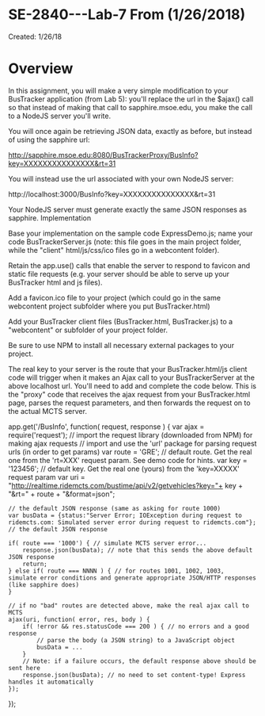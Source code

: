 # SE-2840---Lab-7 From (1/26/2018)
Created: 1/26/18

# Overview

In this assignment, you will make a very simple modification to your BusTracker application (from Lab 5): you'll replace the url in the $ajax() call  so that instead of making that call to sapphire.msoe.edu, you make the call to a NodeJS server you'll write.

You will once again be retrieving JSON data, exactly as before, but instead of using the sapphire url:

http://sapphire.msoe.edu:8080/BusTrackerProxy/BusInfo?key=XXXXXXXXXXXXXXX&rt=31

You will instead use the url associated with your own NodeJS server:

http://localhost:3000/BusInfo?key=XXXXXXXXXXXXXXX&rt=31

Your NodeJS server must generate exactly the same JSON responses as sapphire.
Implementation

Base your implementation on the sample code ExpressDemo.js; name your code BusTrackerServer.js (note: this file goes in the main project folder, while the "client" html/js/css/ico files go in a webcontent folder).

Retain the app.use() calls that enable the server to respond to favicon and static file requests (e.g. your server should be able to serve up your BusTracker html and js files).

Add a favicon.ico file to your project (which could go in the same webcontent project subfolder where you put BusTracker.html)

Add your BusTracker client files (BusTracker.html, BusTracker.js) to a "webcontent" or subfolder of your project folder.

Be sure to use NPM to install all necessary external packages to your project.

The real key to your server is the route that your BusTracker.html/js client code will trigger when it makes an Ajax call to your BusTrackerServer at the above localhost url. You'll need to add and complete the code below. This is the "proxy" code that receives the ajax request from your BusTracker.html page, parses the request parameters, and then forwards the request on to the actual MCTS server.

app.get('/BusInfo', function( request, response ) {
    var ajax = require('request'); // import the request library (downloaded from NPM) for making ajax requests
    // import and use the 'url' package for parsing request urls (in order to get params)
    var route = 'GRE'; // default route. Get the real one from the 'rt=XXX' request param. See demo code for hints.
    var key = '123456'; // default key. Get the real one (yours) from the 'key=XXXXX' request param
    var uri = "http://realtime.ridemcts.com/bustime/api/v2/getvehicles?key="+ key + "&rt=" + route + "&format=json";

    // the default JSON response (same as asking for route 1000)
    var busData = {status:"Server Error; IOException during request to ridemcts.com: Simulated server error during request to ridemcts.com"}; // the default JSON response

    if( route === '1000') { // simulate MCTS server error...
        response.json(busData); // note that this sends the above default JSON response
        return;
    } else if( route === NNNN ) { // for routes 1001, 1002, 1003,  simulate error conditions and generate appropriate JSON/HTTP responses (like sapphire does)
    }
    
    // if no "bad" routes are detected above, make the real ajax call to MCTS
    ajax(uri, function( error, res, body ) {
        if( !error && res.statusCode === 200 ) { // no errors and a good response
            // parse the body (a JSON string) to a JavaScript object
            busData = ...
        }
        // Note: if a failure occurs, the default response above should be sent here
        response.json(busData); // no need to set content-type! Express handles it automatically
    });
});
